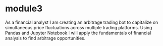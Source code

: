 # module3
As a financial analyst I am creating an arbitrage trading bot to capitalize on simultaneous price fluctuations across multiple trading platforms. Using Pandas and Jupyter Notebook I will apply the fundamentals of financial analysis to find arbitrage opportunities.
